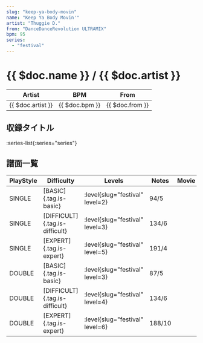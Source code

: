 ```yaml
---
slug: "keep-ya-body-movin"
name: "Keep Ya Body Movin'"
artist: "Thuggie D."
from: "DanceDanceRevolution ULTRAMIX"
bpm: 95
series:
  - "festival"
---
```


# {{ $doc.name }} / {{ $doc.artist }}

|Artist|BPM|From|
|------|---|----|
|{{ $doc.artist }}|{{ $doc.bpm }}|{{ $doc.from }}|

## 収録タイトル

:series-list{:series="series"}

## 譜面一覧

|PlayStyle|Difficulty|Levels|Notes|Movie|
|---------|----------|------|-----|-----|
|SINGLE|[BASIC]{.tag.is-basic}|:level{slug="festival" level=2}|94/5||
|SINGLE|[DIFFICULT]{.tag.is-difficult}|:level{slug="festival" level=3}|134/6||
|SINGLE|[EXPERT]{.tag.is-expert}|:level{slug="festival" level=5}|191/4||
|DOUBLE|[BASIC]{.tag.is-basic}|:level{slug="festival" level=3}|87/5||
|DOUBLE|[DIFFICULT]{.tag.is-difficult}|:level{slug="festival" level=4}|134/6||
|DOUBLE|[EXPERT]{.tag.is-expert}|:level{slug="festival" level=6}|188/10||
